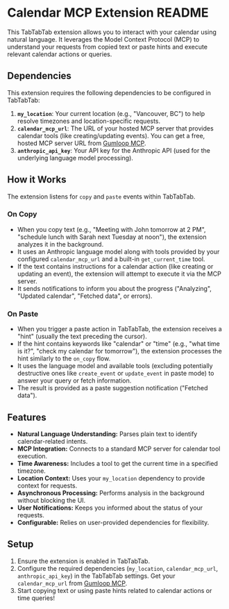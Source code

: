 
# Calendar MCP Extension README

This TabTabTab extension allows you to interact with your calendar using natural language. It leverages the Model Context Protocol (MCP) to understand your requests from copied text or paste hints and execute relevant calendar actions or queries.

## Dependencies

This extension requires the following dependencies to be configured in TabTabTab:

1.  **`my_location`**: Your current location (e.g., "Vancouver, BC") to help resolve timezones and location-specific requests.
2.  **`calendar_mcp_url`**: The URL of your hosted MCP server that provides calendar tools (like creating/updating events). You can get a free, hosted MCP server URL from [Gumloop MCP](https://www.gumloop.com/mcp).
3.  **`anthropic_api_key`**: Your API key for the Anthropic API (used for the underlying language model processing).

## How it Works

The extension listens for `copy` and `paste` events within TabTabTab.

### On Copy

-   When you copy text (e.g., "Meeting with John tomorrow at 2 PM", "schedule lunch with Sarah next Tuesday at noon"), the extension analyzes it in the background.
-   It uses an Anthropic language model along with tools provided by your configured `calendar_mcp_url` and a built-in `get_current_time` tool.
-   If the text contains instructions for a calendar action (like creating or updating an event), the extension will attempt to execute it via the MCP server.
-   It sends notifications to inform you about the progress ("Analyzing", "Updated calendar", "Fetched data", or errors).

### On Paste

-   When you trigger a paste action in TabTabTab, the extension receives a "hint" (usually the text preceding the cursor).
-   If the hint contains keywords like "calendar" or "time" (e.g., "what time is it?", "check my calendar for tomorrow"), the extension processes the hint similarly to the `on_copy` flow.
-   It uses the language model and available tools (excluding potentially destructive ones like `create_event` or `update_event` in paste mode) to answer your query or fetch information.
-   The result is provided as a paste suggestion notification ("Fetched data").

## Features

-   **Natural Language Understanding:** Parses plain text to identify calendar-related intents.
-   **MCP Integration:** Connects to a standard MCP server for calendar tool execution.
-   **Time Awareness:** Includes a tool to get the current time in a specified timezone.
-   **Location Context:** Uses your `my_location` dependency to provide context for requests.
-   **Asynchronous Processing:** Performs analysis in the background without blocking the UI.
-   **User Notifications:** Keeps you informed about the status of your requests.
-   **Configurable:** Relies on user-provided dependencies for flexibility.

## Setup

1.  Ensure the extension is enabled in TabTabTab.
2.  Configure the required dependencies (`my_location`, `calendar_mcp_url`, `anthropic_api_key`) in the TabTabTab settings. Get your `calendar_mcp_url` from [Gumloop MCP](https://www.gumloop.com/mcp).
3.  Start copying text or using paste hints related to calendar actions or time queries!
